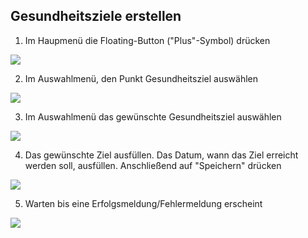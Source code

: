 ## Gesundheitsziele erstellen

1. Im Haupmenü die Floating-Button ("Plus"-Symbol) drücken

![](HealthGoal_1)

2. Im Auswahlmenü, den Punkt Gesundheitsziel auswählen

![](HealthGoal_2)

3. Im Auswahlmenü das gewünschte Gesundheitsziel auswählen

![](HealthGoal_3)

4. Das gewünschte Ziel ausfüllen. Das Datum, wann das Ziel erreicht werden soll, ausfüllen. Anschließend auf "Speichern" drücken

![](HealthGoal_Steps)

5. Warten bis eine Erfolgsmeldung/Fehlermeldung erscheint

![](HealthGoal_Rueckmeldung)

